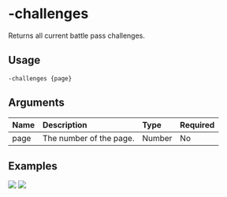 # -challenges
Returns all current battle pass challenges.

## Usage
```
-challenges {page}
```

## Arguments
Name | Description | Type | Required
:-- | :-- | :-- | :--
page | The number of the page. | Number | No

## Examples
![](https://user-images.githubusercontent.com/111157596/229904264-1fe006ab-f5a5-4905-b969-bdcc2c8fc9b6.png)
![](https://user-images.githubusercontent.com/111157596/229904275-33c90c92-653c-4e54-a89f-3b78ba4a2982.png)

